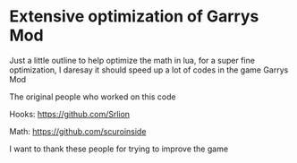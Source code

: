 # Extensive optimization of Garrys Mod

Just a little outline to help optimize the math in lua, for a super fine optimization, 
I daresay it should speed up a lot of codes in the game Garrys Mod

The original people who worked on this code

Hooks: 
https://github.com/Srlion

Math:
https://github.com/scuroinside

I want to thank these people for trying to improve the game
